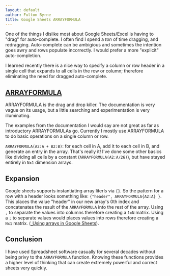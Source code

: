 ```yaml
---
layout: default
author: Fulton Byrne
title: Google Sheets ARRAYFORMULA
---
```


One of the things I dislike most about Google Sheets/Excel is having to "drag" for auto-complete. I often find I spend a _ton_ of time dragging, and redragging. Auto-complete can be ambigious and sometimes the intention goes awry and rows
populate incorrectly. I would prefer a more "explicit" auto-completion.

I learned recently there is a nice way to specify a column or row header in a single cell that expands to all cells in the row or column; therefore eliminating the need for dragged auto-complete.


## [ARRAYFORMULA](https://support.google.com/docs/answer/3093275)

ARRAYFORMULA is the drag and drop killer. The documentation is very vague on its usage, but a little searching and experimentation is very illuminating.

The examples from the documentation I would say are not great as far as introductory ARRAYFORMULAs go. Currently I mostly use ARRAYFORMULA to do basic operations on a single column or row.

`ARRAYFORMULA(A2:A + B2:B)`: for each cell in A, add it to each cell in B, and generate an entry in the array. That's really it! I've done some other basics like dividing all cells by a constant (`ARRAYFORMULA(A2:A/26)`), but have stayed entirely in `Nx1` dimension arrays.

## Expansion

Google sheets supports instantiating array literls via `{}`. So the pattern for a row with a header looks something like: `{"header", ARRAYFORMULA{A2:A} }`. This places the value "header" in our new array's 0th index and concatenates the result of the `ARRAYFORMULA` into the rest of the array. Using `,` to separate the values into columns therefore creating a `1xN` matrix. Using a `;` to separate values would places values into rows therefore creating a `Nx1` matrix. ([_Using arrays in Google Sheets](https://support.google.com/docs/answer/6208276)).


## Conclusion

I have used Spreadsheet software casually for several decades without being privy to the `ARRAYFORMULA` function. Knowing these functions provides a higher level of thinking that can create extremely powerful and correct sheets very quickly.

